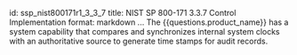 id: ssp_nist800171r1_3_3_7
title: NIST SP 800-171 3.3.7 Control Implementation
format: markdown
...
The {{questions.product_name}} has a system capability that compares and synchronizes internal system clocks with an authoritative source to generate time stamps for audit records.


